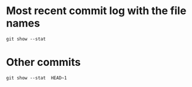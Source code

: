 # Most recent commit log with the file names

```
git show --stat 
```

# Other commits

```
git show --stat  HEAD~1
```
